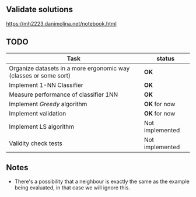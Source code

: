 ## Validate solutions

https://mh2223.danimolina.net/notebook.html

## TODO

| Task                                                             | status          |
| ---------------------------------------------------------------- | --------------- |
| Organize datasets in a more ergonomic way (classes or some sort) | **OK**          |
| Implement 1-NN Classifier                                        | **OK**          |
| Measure performance of classifier 1NN                            | **OK**          |
| Implement _Greedy_ algorithm                                     | **OK** for now  |
| Implement validation                                             | **OK** for now  |
| Implement LS algorithm                                           | Not implemented |
| Validity check tests                                             | Not implemented |

## Notes

- There's a possibility that a neighbour is exactly the same as the example being evaluated, in that case we will ignore this.
